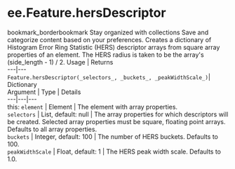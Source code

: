  
#  ee.Feature.hersDescriptor
bookmark_borderbookmark Stay organized with collections  Save and categorize content based on your preferences.
Creates a dictionary of Histogram Error Ring Statistic (HERS) descriptor arrays from square array properties of an element. The HERS radius is taken to be the array's (side_length - 1) / 2.
Usage | Returns  
---|---  
`Feature.hersDescriptor(_selectors_, _buckets_, _peakWidthScale_)`|  Dictionary  
Argument | Type | Details  
---|---|---  
this: `element` | Element | The element with array properties.  
`selectors` | List, default: null | The array properties for which descriptors will be created. Selected array properties must be square, floating point arrays. Defaults to all array properties.  
`buckets` | Integer, default: 100 | The number of HERS buckets. Defaults to 100.  
`peakWidthScale` | Float, default: 1 | The HERS peak width scale. Defaults to 1.0.  
